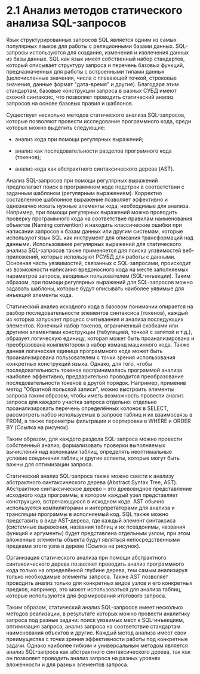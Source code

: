# 2.1 Анализ методов статического анализа SQL-запросов

Язык структурированных запросов SQL является одним из самых популярных языков для работы 
с реляционными базами данных. SQL-запросы используются для создания, изменения 
и извлечения данных из базы данных. SQL как язык имеет собственный набор стандартов, 
который описывает структуру запроса и перечень базовых функций, предназначенных для
работы с встроенными типами данных (целочисленные значения, числа с плавающей точкой,
строковые значения, данные формат "дата-время" и другие). Благодаря этим стандартам,
базовые конструкции запроса в разных СУБД имеют схожий синтаксис, что позволяет 
проводить статический анализ запросов на основе базовых правил и шаблонов.

Существует несколько методов статического анализа SQL-запросов, которые позволяют
провести исследование программного кода, среди которых можно выделить следующие:

- анализ кода при помощи регулярных выражений;

- анализ как последовательности разделов програмного кода (токенов);

- анализ кода как абстрактного синтаксического дерева (AST).

Анализ SQL-запросов при помощи регулярных выражений предполагает поиск в 
программном коде подстрок в соответствии с заданным шаблоном (регулярным выражением).
Корректно составленное шаблонное выражение позволяет эффективно и однозначно 
искать нужные элементы кода, необходимые для анализа. Например, при помощи
регулярных выражений можно проводить проверку программного кода на соответствие
правилам наименования объектов (Naming convention) и находить классические
ошибки при написании запросов к базам данных или другим системам, которые используют
язык SQL как инструмент для описания трансформаций над данными. Использование
регулярных выражений для статического анализа SQL-запросов также применяется для
поиска уязвимостей веб-приложений, которые используют РСУБД для работы
с данными. Основная часть уязвимостей, связанных с SQL-запросами, происходит
из возможности написания вредоносного кода на месте заполняемых 
параметров запроса, вводимых пользователем (SQL-инъекции). Таким образом,
при помощи регулярных выражений для SQL-запросов можно задавать шаблоны, которые
будут описывать наиболее уявимые для инъекций элементы кода.

Статический анализ исходного кода в базовом понимании опирается 
на разбор последовательности элементов синтаксиса (токенов), каждый из которых
запускает процесс считываения и анализа последующих элементов. Конечный набор
токенов, ограниченный скобками или другими элементами конструкции (табуляцией, точкой
с запятой и т.д.), образует логическую единицу, которая может быть проанализирована и
преобразована компилятором в набор команд машинного кода. Также данная логическая единица
программного кода может быть проанализирована пользователем с точки зрения использования
конкретных конструкций языка. Однако, для того, чтобы последовательность токенов 
воспринималась программой анализа наиболее эффективно, предварительно проводится
преобразование последовательности токенов в другой порядок. Например, применив 
метод "Обратной польской записи", можно выстроить элементы запроса таким образом,
чтобы иметь возможность провести анализ запроса для каждого участка запроса
отдельно: отдельно проанализировать перечень определённых колонок в SELECT, 
рассмотреть набор используемых в запросе таблиц и их взаимосвязь в FROM, а 
также параметры фильтрации и сортировки в WHERE и ORDER BY (Ссылка на рисунок).

<!-- ! Рисунок про обратную польскую запись для SQL-запроса -->

Таким образом, для каждого раздела SQL-запроса можно провести собственный
анализ, формализовать проверки выполняемых вычислений над колонками таблиц,
определять неоптимальные условие соединения таблиц и другие аспекты, которые
могут быть важны для оптимизации запроса.

Статический анализ SQL-запроса также можно свести к анализу абстрактного
синтаксического дерева (Abstract Syntax Tree, AST). Абстрактное синтаксическое
дерево – это древовидное представление исходного кода программы, в котором 
каждый узел представляет конструкцию, встречающуюся в исходном коде. 
AST обычно используется компиляторами и интерпретаторами для анализа 
и трансляции программы в исполняемый код. SQL также можно представить в
виде AST-дерева, где каждый элемент синтаксиса (системные выражения, названия таблиц и 
их псевдонимы, названия функций и аргументы) будет представлена отдельным узлом, при
этом вложенные элементы объекта будут являться непосредственными предками
этого узла в дереве (Ссылка на рисунок).

<!-- ! Рисунок абстрактного синтаксического дерева над SQL -->

Организация статического анализа при помощи абстрактного
синтаксического дерева позволяет проводить анализ программного кода только на
определённой глубине дерева, тем самым анализируя только необходимые элементы запроса.
Также AST позволяет проводить анализ только для конкретных видов узлов и его конкретных предков,
например, это может использоваться для анализа таблиц, которые используются для 
формирования итогового запроса. 

Таким образом, статический анализ SQL-запросов имеет несколько методов реализации,
в результате которых можно провести аналитику запроса под разные задачи: поиск уязвимых
мест к SQL-инъекциям, оптимизация запроса, анализ запроса на соответствие стандартам
наименования объектов и другие. Каждый метод анализа имеет свои преимущества с точки
зрения эффективности работы под конкретные задачи. Однако наиболее гибким и универсальным
методом является анализ SQL-запроса как абстрактного синтаксического дерева, так как
он позволяет проводить анализ запроса на разных уровнях вложенности и для разных
элементов запроса.
